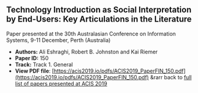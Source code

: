 ## Technology Introduction as Social Interpretation by End-Users: Key Articulations in the Literature

Paper presented at the 30th Australasian Conference on Information Systems, 9-11 December, Perth (Australia)
- **Authors:** Ali Eshraghi, Robert B. Johnston and Kai Riemer
- **Paper ID:** 150
- **Track:** Track 1. General
- **View PDF file**: [https://acis2019.io/pdfs/ACIS2019_PaperFIN_150.pdf](https://acis2019.io/pdfs/ACIS2019_PaperFIN_150.pdf)
&rarr back to [full list of papers presented at ACIS 2019](https://acis2019.io/)